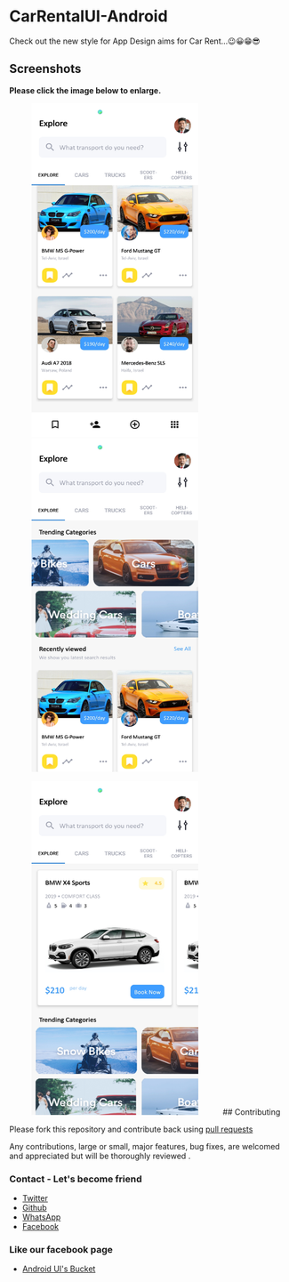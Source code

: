 # CarRentalUI-Android
Check out the new style for App Design aims for Car Rent...😉😀😁😎

## Screenshots

**Please click the image below to enlarge.**

<img src="Screenshots/Screenshot_20190620_181146_com.vimalinc.carrental.jpg" height="600" width="300" hspace="40"><img src="Screenshots/Screenshot_20190620_181141_com.vimalinc.carrental.jpg" height="600" width="300" hspace="40">

<img src="Screenshots/Screenshot_20190620_181130_com.vimalinc.carrental.jpg	" height="600" width="300" hspace="40">
## Contributing

Please fork this repository and contribute back using
[pull requests](https://github.com/vimalcvs/Shotang-App)

Any contributions, large or small, major features, bug fixes, are welcomed and appreciated
but will be thoroughly reviewed .

### Contact - Let's become friend
- [Twitter](https://twitter.com/vimalvishwakar6)
- [Github](https://github.com/vimalcvs)
- [WhatsApp](https://wa.me/919792313278/)
- [Facebook](https://www.facebook.com/vimalcvs)

### Like our facebook page
- [Android UI's Bucket](https://www.facebook.com/vimalcvs)

